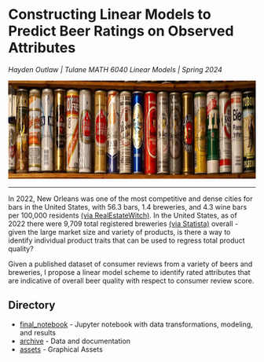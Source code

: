# Constructing Linear Models to Predict Beer Ratings on Observed Attributes
*Hayden Outlaw | Tulane MATH 6040 Linear Models | Spring 2024*

<img src="https://raw.githubusercontent.com/outlawhayden/beer-model/main/assets/beer_big.jpg" width="1600" height="200" />

---------------
In 2022, New Orleans was one of the most competitive and dense cities for bars in the United States, with 56.3 bars, 1.4 breweries, and 4.3 wine bars per 100,000 residents [(via RealEstateWitch)](https://budgetbranders.com/blog/2020-drinking-statistics-and-habits-trends-you-can-expect-for-your-bar-business/). In the United States, as of 2022 there were 9,709 total registered breweries [(via Statista)](https://www.statista.com/topics/1654/beer-industry-in-the-united-states/#topicOverview) overall - given the large market size and variety of products, is there a way to identify individual product traits that can be used to regress total product quality?

Given a published dataset of consumer reviews from a variety of beers and breweries, I propose a linear model scheme to identify rated attributes that are indicative of overall beer quality with respect to consumer review score.

## Directory
- [final_notebook](final_notebook.ipynb) - Jupyter notebook with data transformations, modeling, and results
- [archive](/archive) - Data and documentation
- [assets](/assets) - Graphical Assets
